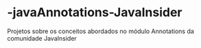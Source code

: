 # -javaAnnotations-JavaInsider
Projetos sobre os conceitos abordados no módulo Annotations da comunidade JavaInsider 
